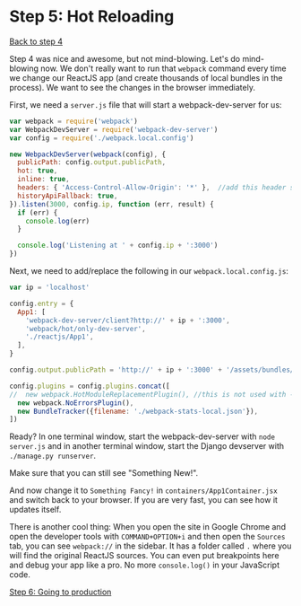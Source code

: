 # Step 5: Hot Reloading

[Back to step 4](https://github.com/fishbb/django-reactjs-boilerplate/tree/step4_use_the_bundle)

Step 4 was nice and awesome, but not mind-blowing. Let's do mind-blowing now.
We don't really want to run that `webpack` command every time we change our
ReactJS app (and create thousands of local bundles in the process). We want to
see the changes in the browser immediately.

First, we need a `server.js` file that will start a webpack-dev-server for us:

```javascript
var webpack = require('webpack')
var WebpackDevServer = require('webpack-dev-server')
var config = require('./webpack.local.config')

new WebpackDevServer(webpack(config), {
  publicPath: config.output.publicPath,
  hot: true,
  inline: true,
  headers: { 'Access-Control-Allow-Origin': '*' },  //add this header so you won't get errors when hot reloading
  historyApiFallback: true,
}).listen(3000, config.ip, function (err, result) {
  if (err) {
    console.log(err)
  }

  console.log('Listening at ' + config.ip + ':3000')
})
```

Next, we need to add/replace the following in our `webpack.local.config.js`:

```javascript
var ip = 'localhost'

config.entry = {
  App1: [
    'webpack-dev-server/client?http://' + ip + ':3000',
    'webpack/hot/only-dev-server',
    './reactjs/App1',
  ],
}

config.output.publicPath = 'http://' + ip + ':3000' + '/assets/bundles/'

config.plugins = config.plugins.concat([
//  new webpack.HotModuleReplacementPlugin(), //this is not used with --hot
  new webpack.NoErrorsPlugin(),
  new BundleTracker({filename: './webpack-stats-local.json'}),
])
```

Ready? In one terminal window, start the webpack-dev-server with
`node server.js` and in another terminal window, start the Django devserver
with `./manage.py runserver`.

Make sure that you can still see "Something New!".

And now change it to `Something Fancy!` in `containers/App1Container.jsx` and
switch back to your browser. If you are very fast, you can see how it updates
itself.

There is another cool thing: When you open the site in Google Chrome and open
the developer tools with `COMMAND+OPTION+i` and then open the `Sources` tab,
you can see `webpack://` in the sidebar. It has a folder called `.` where you
will find the original ReactJS sources. You can even put breakpoints here and
debug your app like a pro. No more `console.log()` in your JavaScript code.

[Step 6: Going to production](https://github.com/fishbb/django-reactjs-boilerplate/tree/step6_going_to_production)
